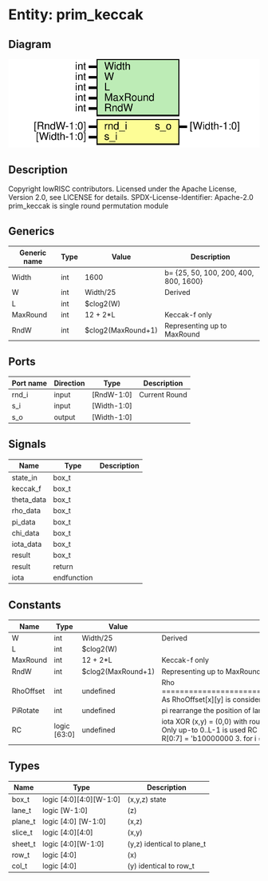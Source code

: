 # Entity: prim_keccak
## Diagram
![Diagram](prim_keccak.svg "Diagram")
## Description
Copyright lowRISC contributors.
 Licensed under the Apache License, Version 2.0, see LICENSE for details.
 SPDX-License-Identifier: Apache-2.0
 prim_keccak is single round permutation module
 
## Generics
| Generic name | Type | Value              | Description                           |
| ------------ | ---- | ------------------ | ------------------------------------- |
| Width        | int  | 1600               | b= {25, 50, 100, 200, 400, 800, 1600} |
| W            | int  | Width/25           | Derived                               |
| L            | int  | $clog2(W)          |                                       |
| MaxRound     | int  | 12 + 2*L           | Keccak-f only                         |
| RndW         | int  | $clog2(MaxRound+1) | Representing up to MaxRound           |
## Ports
| Port name | Direction | Type        | Description   |
| --------- | --------- | ----------- | ------------- |
| rnd_i     | input     | [RndW-1:0]  | Current Round |
| s_i       | input     | [Width-1:0] |               |
| s_o       | output    | [Width-1:0] |               |
## Signals
| Name       | Type        | Description |
| ---------- | ----------- | ----------- |
| state_in   | box_t       |             |
| keccak_f   | box_t       |             |
| theta_data | box_t       |             |
| rho_data   | box_t       |             |
| pi_data    | box_t       |             |
| chi_data   | box_t       |             |
| iota_data  | box_t       |             |
| result     | box_t       |             |
| result     | return      |             |
| iota       | endfunction |             |
## Constants
| Name      | Type         | Value              | Description                                                                                                                                                                                                                                                                                                                                                                                                                                               |
| --------- | ------------ | ------------------ | --------------------------------------------------------------------------------------------------------------------------------------------------------------------------------------------------------------------------------------------------------------------------------------------------------------------------------------------------------------------------------------------------------------------------------------------------------- |
| W         | int          | Width/25           | Derived                                                                                                                                                                                                                                                                                                                                                                                                                                                   |
| L         | int          | $clog2(W)          |                                                                                                                                                                                                                                                                                                                                                                                                                                                           |
| MaxRound  | int          | 12 + 2*L           | Keccak-f only                                                                                                                                                                                                                                                                                                                                                                                                                                             |
| RndW      | int          | $clog2(MaxRound+1) | Representing up to MaxRound                                                                                                                                                                                                                                                                                                                                                                                                                               |
| RhoOffset | int          | undefined          | Rho ====================================================================== As RhoOffset[x][y] is considered as variable int in VCS, it is replaced with generate statement.                                                                                                                                                                                                                                                                               |
| PiRotate  | int          | undefined          | pi rearrange the position of lanes pi[x,y,z] = state[(x+3y),x,z]                                                                                                                                                                                                                                                                                                                                                                                          |
| RC        | logic [63:0] | undefined          | iota XOR (x,y) = (0,0) with round constant RC parameter: Precomputed by util/keccak_rc.py. Only up-to 0..L-1 is used RC = '0 RC[2**j-1] = rc(j+7*rnd) rc(t) = 1. t%255 == 0 -> 1 2. R[0:7] = 'b10000000 3. for i = [1..t%255] a. R = 0 || R b. R[0] = R[0] ^ R[8] c. R[4] = R[4] ^ R[8] d. R[5] = R[5] ^ R[8] e. R[6] = R[6] ^ R[8] f. R = R[0:7] 4. return R[0] RC has L = [0..6] for lower L case, only chopping lower part of 64bit RC is sufficient.  |
## Types
| Name    | Type                    | Description                |
| ------- | ----------------------- | -------------------------- |
| box_t   | logic [4:0][4:0][W-1:0] | (x,y,z) state              |
| lane_t  | logic           [W-1:0] | (z)                        |
| plane_t | logic [4:0]     [W-1:0] | (x,z)                      |
| slice_t | logic [4:0][4:0]        | (x,y)                      |
| sheet_t | logic      [4:0][W-1:0] | (y,z) identical to plane_t |
| row_t   | logic [4:0]             | (x)                        |
| col_t   | logic      [4:0]        | (y) identical to row_t     |
